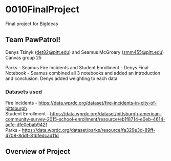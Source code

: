 # 0010FinalProject
Final project for BigIdeas

## Team PawPatrol!
Denys Tsinyk (det82@pitt.edu) and Seamus McGroary (smm455@pitt.edu)
Canvas group 25

Parks - Seamus 
Fire Incidents and Student Enrollment - Denys
Final Notebook - Seamus combined all 3 notebooks and added an introduction and conclusion. Denys added weighting to each data

### Datasets used
Fire Incidents - https://data.wprdc.org/dataset/fire-incidents-in-city-of-pittsburgh    
Student Enrollment - https://data.wprdc.org/dataset/pittsburgh-american-community-survey-2015-school-enrollment/resource/eb1f8714-e0eb-4614-acfe-dfe0ebab942f  
Parks - https://data.wprdc.org/dataset/parks/resource/fa329e3d-89ff-4708-8ddf-81bfedcad11d      

## Overview of Project

